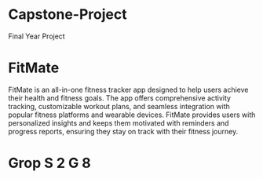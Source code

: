 # Capstone-Project
Final Year Project

# FitMate
FitMate is an all-in-one fitness tracker app designed to help users achieve their health and fitness goals. The app offers comprehensive activity tracking, customizable workout plans, and seamless integration with popular fitness platforms and wearable devices. FitMate provides users with personalized insights and keeps them motivated with reminders and progress reports, ensuring they stay on track with their fitness journey.

# Grop S 2 G 8

